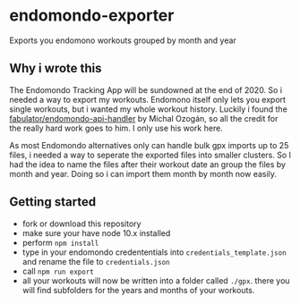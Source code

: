 # endomondo-exporter
Exports you endomono workouts grouped by month and year

## Why i wrote this 

The Endomondo Tracking App will be sundowned at the end of 2020. So i needed a way to export my workouts. Endomono itself only lets you export single workouts, but i wanted my whole workout history. Luckily i found the 
[fabulator/endomondo-api-handler](https://github.com/fabulator/endomondo-api-handler) by Michal Ozogán, so all the credit for the really hard work goes to him. I only use his work here.

As most Endomondo alternatives only can handle bulk gpx imports up to 25 files, i needed a way to seperate the exported files into smaller clusters. So I had the idea to name the files after their workout date an group the files by month and year. Doing so i can import them month by month now easily.

## Getting started

* fork or download this repository
* make sure your have node 10.x installed
* perform ```npm install```
* type in your endomondo credententials into ```credentials_template.json``` and rename the file to ```credentials.json```
* call ```npm run export```
* all your workouts will now be written into a folder called ```./gpx```. there you will find subfolders for the years and months of your workouts.
